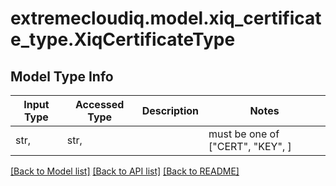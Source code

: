 # extremecloudiq.model.xiq_certificate_type.XiqCertificateType

## Model Type Info
Input Type | Accessed Type | Description | Notes
------------ | ------------- | ------------- | -------------
str,  | str,  |  | must be one of ["CERT", "KEY", ] 

[[Back to Model list]](../../README.md#documentation-for-models) [[Back to API list]](../../README.md#documentation-for-api-endpoints) [[Back to README]](../../README.md)


